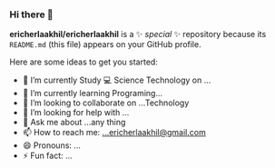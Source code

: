 ### Hi there 👋


**ericherlaakhil/ericherlaakhil** is a ✨ _special_ ✨ repository because its `README.md` (this file) appears on your GitHub profile.

Here are some ideas to get you started:

- 🔭 I’m currently Study 💻 Science Technology on ...
- 🌱 I’m currently learning Programing...
- 👯 I’m looking to collaborate on ...Technology
- 🤔 I’m looking for help with ...
- 💬 Ask me about ...any thing
- 📫 How to reach me: ...ericherlaakhil@gmail.com
- 😄 Pronouns: ...
- ⚡ Fun fact: ...
